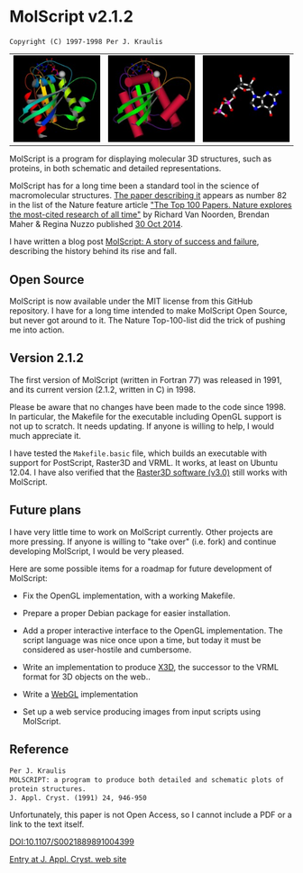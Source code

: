 MolScript v2.1.2
================

    Copyright (C) 1997-1998 Per J. Kraulis

<table>
  <tr>
    <td>
      <img src="doc/images/ras_std.jpg" title="ras_std">
    </td>
    <td>
      <img src="doc/images/ras_cyl.jpg" title="ras_cyl">
    </td>
    <td>
      <img src="doc/images/ras_gdp_balls.jpg" title="ras_gdp_balls">
    </td>
  </tr>
</table>

MolScript is a program for displaying molecular 3D structures, such as
proteins, in both schematic and detailed representations.

MolScript has for a long time been a standard tool in the science of
macromolecular structures. [The paper describing
it](http://dx.doi.org/10.1107/S0021889891004399 "MOLSCRIPT: a program
to produce both detailed and schematic plots of protein structures.")
appears as number 82 in the list of the Nature feature article ["The
Top 100 Papers. Nature explores the most-cited research of all
time"](http://www.nature.com/news/the-top-100-papers-1.16224) by
Richard Van Noorden, Brendan Maher & Regina Nuzzo published [30 Oct
2014](http://www.nature.com/nature/journal/v514/n7524/index.html).

I have written a blog post [MolScript: A story of success and
failure](http://kraulis.wordpress.com/2014/11/03/molscript-a-story-of-success-and-failure/),
describing the history behind its rise and fall.

Open Source
-----------

MolScript is now available under the MIT license from this GitHub
repository. I have for a long time intended to make MolScript Open
Source, but never got around to it. The Nature Top-100-list did the
trick of pushing me into action.

Version 2.1.2
-------------

The first version of MolScript (written in Fortran 77) was released in
1991, and its current version (2.1.2, written in C) in 1998.

Please be aware that no changes have been made to the code since
1998. In particular, the Makefile for the executable including OpenGL
support is not up to scratch. It needs updating. If anyone is willing to
help, I would much appreciate it.

I have tested the `Makefile.basic` file, which builds an executable
with support for PostScript, Raster3D and VRML. It works, at least on
Ubuntu 12.04. I have also verified that the [Raster3D software
(v3.0)](http://skuld.bmsc.washington.edu/raster3d/html/raster3d.html)
still works with MolScript.

Future plans
------------

I have very little time to work on MolScript currently. Other projects
are more pressing. If anyone is willing to "take over" (i.e. fork) and
continue developing MolScript, I would be very pleased.

Here are some possible items for a roadmap for future development of MolScript:

* Fix the OpenGL implementation, with a working Makefile.

* Prepare a proper Debian package for easier installation.

* Add a proper interactive interface to the OpenGL implementation. The
  script language was nice once upon a time, but today it must be
  considered as user-hostile and cumbersome.

* Write an implementation to produce
  [X3D](http://www.web3d.org/x3d/what-x3d), the successor to the VRML
  format for 3D objects on the web..

* Write a [WebGL](http://en.wikipedia.org/wiki/WebGL) implementation

* Set up a web service producing images from input scripts using MolScript.


Reference
---------

    Per J. Kraulis
    MOLSCRIPT: a program to produce both detailed and schematic plots of
    protein structures.
    J. Appl. Cryst. (1991) 24, 946-950

Unfortunately, this paper is not Open Access, so I cannot include a
PDF or a link to the text itself.

[DOI:10.1107/S0021889891004399](http://dx.doi.org/10.1107/S0021889891004399)

[Entry at J. Appl. Cryst. web site](http://scripts.iucr.org/cgi-bin/paper?S0021889891004399)

